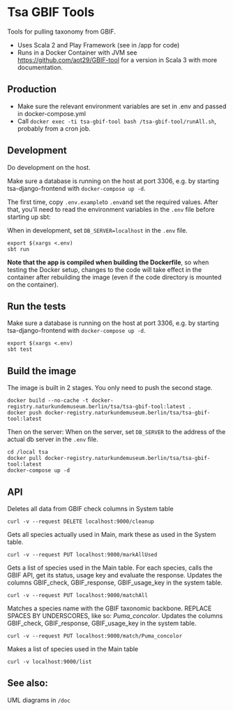 # Tsa GBIF Tools

Tools for pulling taxonomy from GBIF.
* Uses Scala 2 and Play Framework (see in /app for code)
* Runs in a Docker Container with JVM
 see https://github.com/aot29/GBIF-tool for a version in Scala 3 with more documentation.

## Production
* Make sure the relevant environment variables are set in .env and passed in docker-compose.yml
* Call `docker exec -ti tsa-gbif-tool bash /tsa-gbif-tool/runAll.sh`, probably from a cron job. 

## Development
Do development on the host.

Make sure a database is running on the host at port 3306,
e.g. by starting tsa-django-frontend with `docker-compose up -d`.

The first time, copy `.env.example`to `.env`and set the required values.
After that, you'll need to read the environment variables in the `.env` file before starting up sbt:

When in development, set `DB_SERVER=localhost` in the `.env` file.

```
export $(xargs <.env)
sbt run
```

**Note that the app is compiled when building the Dockerfile**,
so when testing the Docker setup, changes to the code 
will take effect in the container after rebuilding the
image (even if the code directory is mounted on the container).

## Run the tests
Make sure a database is running on the host at port 3306,
e.g. by starting tsa-django-frontend with `docker-compose up -d`.

```
export $(xargs <.env)
sbt test
```

## Build the image
The image is built in 2 stages. You only need to push the second stage.

```
docker build --no-cache -t docker-registry.naturkundemuseum.berlin/tsa/tsa-gbif-tool:latest .
docker push docker-registry.naturkundemuseum.berlin/tsa/tsa-gbif-tool:latest
```

Then on the server:
When on the server, set `DB_SERVER` to the address of the actual db server in the `.env` file.

```
cd /local tsa
docker pull docker-registry.naturkundemuseum.berlin/tsa/tsa-gbif-tool:latest
docker-compose up -d
```

## API
Deletes all data from GBIF check columns in System table

```curl -v --request DELETE localhost:9000/cleanup```

Gets all species actually used in Main, mark these as used in the System table.

```curl -v --request PUT localhost:9000/markAllUsed```

Gets a list of species used in the Main table.
For each species, calls the GBIF API, get its status, usage key and evaluate the response.
Updates the columns GBIF_check, GBIF_response, GBIF_usage_key in the system table.

```curl -v --request PUT localhost:9000/matchAll```

Matches a species name with the GBIF taxonomic backbone.
REPLACE SPACES BY UNDERSCORES, like so: *Puma_concolor*.
Updates the columns GBIF_check, GBIF_response, GBIF_usage_key in the system table.

```curl -v --request PUT localhost:9000/match/Puma_concolor```

Makes a list of species used in the Main table

```curl -v localhost:9000/list```

## See also:
UML diagrams in `/doc`
